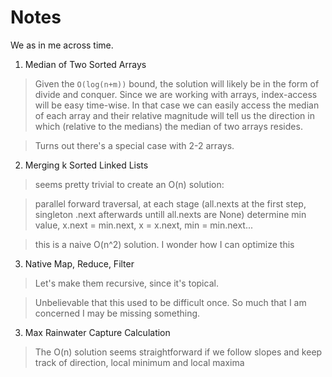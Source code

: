 # Notes

We as in me across time.

1. Median of Two Sorted Arrays

> Given the `O(log(n+m))` bound, the solution will likely be in the form of divide and conquer. Since we are working with arrays, index-access will be easy time-wise. In that case we can easily access the median of each array and their relative magnitude will tell us the direction in which (relative to the medians) the median of two arrays resides.

> Turns out there's a special case with 2-2 arrays.

2. Merging k Sorted Linked Lists

> seems pretty trivial to create an O(n) solution:
  
> parallel forward traversal, at each stage (all.nexts at the first step, singleton .next afterwards untill all.nexts are None) determine min value, x.next = min.next, x = x.next, min = min.next...

> this is a naive O(n^2) solution. I wonder how I can optimize this 
        
3. Native Map, Reduce, Filter

> Let's make them recursive, since it's topical.

> Unbelievable that this used to be difficult once. So much that I am concerned I may be missing something.

3. Max Rainwater Capture Calculation

> The O(n) solution seems straightforward if we follow slopes and keep track of direction, local minimum and local maxima